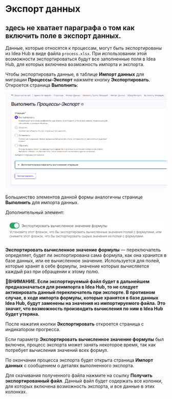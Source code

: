 # Экспорт данных

## здесь не хватает параграфа о том как включить поле в экспорт данных.

Данные, которые относятся к процессам, могут быть экспортированы из Idea Hub в виде файла `process.xlsx`. 
При использовании этой возможности экспортироваться будут все заполненные поля в Idea Hub, для которых включена возможность импорта и экспорта.

Чтобы экспортировать данные, в таблице **Импорт данных** для миграции **Процессы-Экспорт** нажмите кнопку **Экспортировать**. Откроется страница **Выполнить**:

![](../../.gitbook/assets1/IdeaHub-ExportPage.PNG)

Большинство элементов данной формы аналогичны странице **Выполнить** для импорта данных. 

Дополнительный элемент: 

![](../../.gitbook/assets1/IdeaHub-Export-FormulasFlag.PNG)

**Экспортировать вычисленное значение формулы** — переключатель определяет, будет ли экспортирована сама формула, как она хранится в базе данных, 
или ее вычисленное значение. Используется для полей, которые хранят в себе формулы, значение которых вычисляется каждый раз при обращении к этому полю.


🔸**ВНИМАНИЕ. Если экспортируемый файл будет в дальнейшем предназначаться для реимпорта в Idea Hub, то не следует активировать данный переключатель при экспорте. В противном случае, в ходе импорта формулы, которые хранятся в базе данных Idea Hub, будут заменены на значения из импортируемого файла. Это значит, что возможность производить вычисления по ним в Idea Hub будет утеряна.**


После нажатия кнопки **Экспортировать** откроется страница с индикатором прогресса. 

Если параметр **Экспортировать вычисленное значение формулы** был включен, процесс экспорта может занять некоторое время, так как потребует вычисления значений всех формул.

По окончании процесса экспорта будет открыта страница **Импорт данных** с сообщением о деталях выполненного экспорта.

Для скачивания полученного файла нажмите на ссылку **Получить экспортированный файл**. Данный файл будет содержать все колонки, для которых включена возможность экспорта, и все данные в этих колонках.
